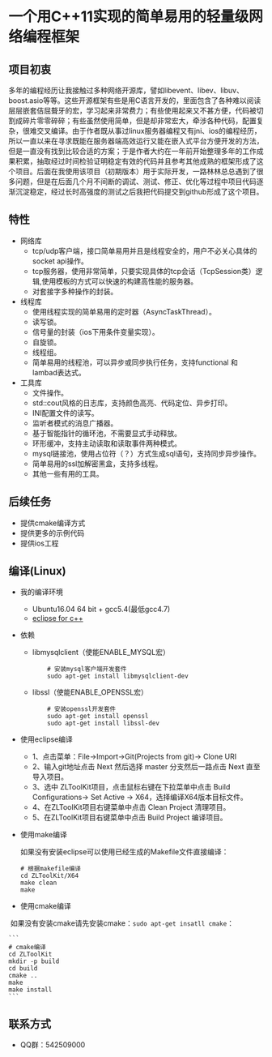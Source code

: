 # 一个用C++11实现的简单易用的轻量级网络编程框架
## 项目初衷
多年的编程经历让我接触过多种网络开源库，譬如libevent、libev、libuv、boost.asio等等。这些开源框架有些是用C语言开发的，里面包含了各种难以阅读层层嵌套佶屈聱牙的宏，学习起来非常费力；有些使用起来又不甚方便，代码被切割成碎片零零碎碎；有些虽然使用简单，但是却非常宏大，牵涉各种代码，配置复杂，很难交叉编译。由于作者既从事过linux服务器编程又有jni、ios的编程经历，所以一直以来在寻求既能在服务器端高效运行又能在嵌入式平台方便开发的方法，但是一直没有找到比较合适的方案；于是作者大约在一年前开始整理多年的工作成果积累，抽取经过时间检验证明稳定有效的代码并且参考其他成熟的框架形成了这个项目。后面在我使用该项目（初期版本）用于实际开发，一路林林总总遇到了很多问题，但是在后面几个月不间断的调试、测试、修正、优化等过程中项目代码逐渐沉淀稳定，经过长时高强度的测试之后我把代码提交到github形成了这个项目。

## 特性
- 网络库
  - tcp/udp客户端，接口简单易用并且是线程安全的，用户不必关心具体的socket api操作。
  - tcp服务器，使用非常简单，只要实现具体的tcp会话（TcpSession类）逻辑,使用模板的方式可以快速的构建高性能的服务器。
  - 对套接字多种操作的封装。
- 线程库
  - 使用线程实现的简单易用的定时器（AsyncTaskThread）。
  - 读写锁。
  - 信号量的封装（ios下用条件变量实现）。
  - 自旋锁。
  - 线程组。
  - 简单易用的线程池，可以异步或同步执行任务，支持functional 和 lambad表达式。
- 工具库
  - 文件操作。
  - std::cout风格的日志库，支持颜色高亮、代码定位、异步打印。
  - INI配置文件的读写。
  - 监听者模式的消息广播器。
  - 基于智能指针的循环池，不需要显式手动释放。
  - 环形缓冲，支持主动读取和读取事件两种模式。
  - mysql链接池，使用占位符（？）方式生成sql语句，支持同步异步操作。
  - 简单易用的ssl加解密黑盒，支持多线程。
  - 其他一些有用的工具。
 
## 后续任务
- 提供cmake编译方式
- 提供更多的示例代码
- 提供ios工程

## 编译(Linux)
- 我的编译环境
  - Ubuntu16.04 64 bit + gcc5.4(最低gcc4.7)
  - [eclipse for c++](https://www.eclipse.org/downloads/download.php?file=/oomph/epp/neon/R3/eclipse-inst-mac64.tar.gz)
- 依赖
  - libmysqlclient（使能ENABLE_MYSQL宏）

    ```
        # 安装mysql客户端开发套件
        sudo apt-get install libmysqlclient-dev
    ```

  - libssl（使能ENABLE_OPENSSL宏）

    ```
        # 安装openssl开发套件
        sudo apt-get install openssl
        sudo apt-get install libssl-dev
    ```

- 使用eclipse编译
  - 1、点击菜单：File->Import->Git(Projects from git)-> Clone URI 
  - 2、输入git地址点击 Next 然后选择 master 分支然后一路点击 Next 直至导入项目。
  - 3、选中 ZLToolKit项目，点击鼠标右键在下拉菜单中点击 Build Configurations-> Set Active -> X64，选择编译X64版本目标文件。
  - 4、在ZLToolKit项目右键菜单中点击 Clean Project 清理项目。
  - 5、在ZLToolKit项目右键菜单中点击 Build Project 编译项目。
 
- 使用make编译

    如果没有安装eclipse可以使用已经生成的Makefile文件直接编译：

    ```
    # 根据makefile编译
    cd ZLToolKit/X64
    make clean
    make
    ```
- 使用cmake编译

  如果没有安装cmake请先安装cmake：`sudo apt-get insatll cmake`：
  
    ```
    # cmake编译
    cd ZLToolKit
    mkdir -p build
    cd build
    cmake ..
    make
    make install
    ```
    
## 联系方式
- QQ群：542509000
